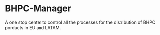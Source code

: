 # BHPC-Manager
A one stop center to control all the processes for the distribution of BHPC porducts in EU and LATAM.
